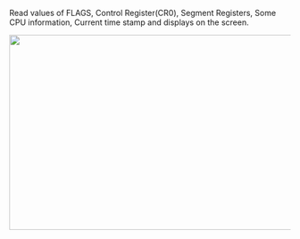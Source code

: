 Read values of FLAGS, Control Register(CR0), Segment Registers, Some CPU information, Current time stamp and displays on the screen.


<img src="https://github.com/pritamzope/OS/blob/master/CPUInfo/cpuinfo.png" width="623" height="350"/>


